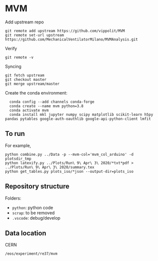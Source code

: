 # MVM

Add upstream repo
```
git remote add upstream https://github.com/vippolit/MVM
git remote set-url upstream https://github.com/MechanicalVentilatorMilano/MVMAnalysis.git
```

Verify
```
git remote -v
```


Syncing
```
git fetch upstream
git checkout master
git merge upstream/master
```

Create the conda environment:
```
  conda config --add channels conda-forge
  conda create --name mvm python=3.8
  conda activate mvm
  conda install mkl jupyter numpy scipy matplotlib scikit-learn h5py pandas pytables google-auth-oauthlib google-api-python-client lmfit
```


## To run
For example,
```
python combine.py ../Data -p --mvm-col='mvm_col_arduino' -d plotsdir_tmp
python latexify.py ../Plots/Run\ 9\ Apr\ 3\ 2020/*txt*pdf > ../Plots/Run\ 9\ Apr\ 3\ 2020/summary.tex
python get_tables.py plots_iso/*json --output-dir=plots_iso
```
## Repository structure

Folders:
  * `python`: python code
  * `scrap`: to be removed
  * `.vscode`: debug/develop
  
  
## Data location
CERN
```
/eos/experiment/re37/mvm
```
